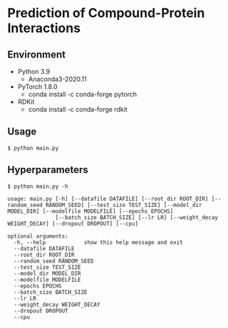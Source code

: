Prediction of Compound-Protein Interactions
===========================================

Environment
-----------

- Python 3.9
    - Anaconda3-2020.11
- PyTorch 1.8.0
    - conda install -c conda-forge pytorch
- RDKit
    - conda install -c conda-forge rdkit

Usage
-----

```
$ python main.py
```

Hyperparameters
---------------

```
$ python main.py -h

usage: main.py [-h] [--datafile DATAFILE] [--root_dir ROOT_DIR] [--random_seed RANDOM_SEED] [--test_size TEST_SIZE] [--model_dir MODEL_DIR] [--modelfile MODELFILE] [--epochs EPOCHS]
               [--batch_size BATCH_SIZE] [--lr LR] [--weight_decay WEIGHT_DECAY] [--dropout DROPOUT] [--cpu]

optional arguments:
  -h, --help            show this help message and exit
  --datafile DATAFILE
  --root_dir ROOT_DIR
  --random_seed RANDOM_SEED
  --test_size TEST_SIZE
  --model_dir MODEL_DIR
  --modelfile MODELFILE
  --epochs EPOCHS
  --batch_size BATCH_SIZE
  --lr LR
  --weight_decay WEIGHT_DECAY
  --dropout DROPOUT
  --cpu
```
